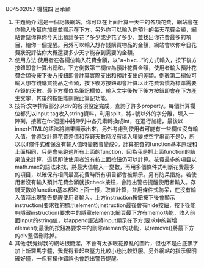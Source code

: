 B04502057 機械四 呂承頤
1.	主題簡介:這是一個記帳網站，你可以在上面計算一天中的各項花費，網站會在你輸入後幫你加總並顯示在下方。另外你可以輸入你預計的每天花費金額，網站會幫你算你今天比預計多花了多少或少花了多少，並找出你花費最多的項目，給你一個提醒。另外可以輸入想存錢購買物品的金額，網站會以你今日花費狀況評估你大概還要多少天才能存到需要的金額。
2.	使用方法:使用者在各欄位輸入花費金額，以”a+b+c…”的方式輸入，按下後方按鈕即會計算出總和。下方倒數第三欄位為預計花費金額，使用者輸入預計花費金額後按下後方按鈕即會計算實際支出和預計支出的差額。倒數第二欄位可輸入想存錢購買物品之金額，按下後方按鈕即會計算以此花費習慣為標準需要存錢的天數。最下方欄位為筆記欄位，輸入文字後按下後方按鈕即會在下方產生文字，其後的按鈕能刪除此筆記功能。
3.	技術:文字排版部分以div的各項設定完成，查詢了許多property。每個計算欄位都先以input tag收入string資料，利用split，將+號以外的字分離，填入一陣列，接著在for迴圈中將陣列中各元素轉換成int，在進行加總，最後以innerHTML的語法將結果顯示出來，另外考慮到使用者可能有一些欄位沒有輸入值，會導致計算花費差值和存錢天數時沒有填入項變成空字串而不是0，所以以if條件式確保沒有輸入值時變數會變成0。計算花費的function基本原理和上面相同，只是會先跑過所有上面的function，因為我是抓上面function的結果值來計算，這樣即使使用者沒有按上面按鈕仍可以計算。花費最多的項目以math.max的語法來找，將最大值輸入一變數，再用多個條件式判斷花費最多的項目，以確保有相同最高花費時所有項目都會被顯示。另有防呆措施，若使用者沒有輸入預計花費金額就按check按鈕，會跑出警告提醒使用者輸入。存錢天數的function基本都和上面一樣，取值計算，並用條件式防呆，在沒有輸入值時出現警告提醒使用者輸入。上方instruction按鈕按下後會顯示instruction(要求裡的顯示element);instruction最後會有hide按鈕，按下後能夠隱藏instruction(要求中的隱藏element);網頁最下方有memo功能，收入前面input的string值，以append語法將input顯示在下方(要求中的新增element);最後的按鈕為要求中的刪除element的功能，以remove()將最下方的div整個刪除掉。
4.	其他:我覺得我的網站很簡潔，不會有太多眼花撩亂的圖片，但也不是白底黑字加上新羅馬字體，我覺得看起來壓力比較小也比較舒服。另外網站的指示很明確好懂，一但有操作錯誤也會跑出警告提醒。
